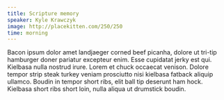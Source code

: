 ```yaml
---
title: Scripture memory
speaker: Kyle Krawczyk
image: http://placekitten.com/250/250
time: morning
---
```

Bacon ipsum dolor amet landjaeger corned beef picanha, dolore ut tri-tip hamburger doner pariatur excepteur enim. Esse cupidatat jerky est qui. Kielbasa nulla nostrud irure. Lorem et chuck occaecat venison. Dolore tempor strip steak turkey veniam prosciutto nisi kielbasa fatback aliquip ullamco. Boudin in tempor short ribs, elit ball tip deserunt ham hock. Kielbasa short ribs short loin, nulla aliqua ut drumstick boudin.